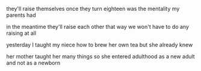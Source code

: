 they'll raise themselves
once they turn eighteen
was the mentality
my parents had

in the meantime
they'll raise each other
that way
we won't have
to do any raising at all

yesterday I taught my niece
how to brew her own tea
but she already knew

her mother taught her many things
so she entered adulthood
as a new adult
and not as a newborn